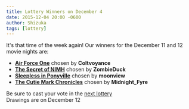 ```yaml
---
title: Lottery Winners on December 4
date: 2015-12-04 20:00 -0600
author: Shizuka
tags: [lottery]
---
```


It's that time of the week again!
Our winners for the December 11 and 12 movie nights are:

 - **[Air Force One][m1]** chosen by **Coltvoyance**
 - **[The Secret of NIMH][m2]** chosen by **ZombieDuck**
 - **[Sleepless in Ponyville][p1]** chosen by **moonview**
 - **[The Cutie Mark Chronicles][p2]** chosen by **Midnight_Fyre**

Be sure to cast your vote in the [next lottery][lotto]  
Drawings are on December 12

[m1]: http://www.imdb.com/title/tt0118571/
[m2]: http://www.imdb.com/title/tt0084649/
[p1]: http://mlp.wikia.com/wiki/Sleepless_in_Ponyville
[p2]: http://mlp.wikia.com/wiki/The_Cutie_Mark_Chronicles
[lotto]: https://bronystate.typeform.com/to/cKaTHY
